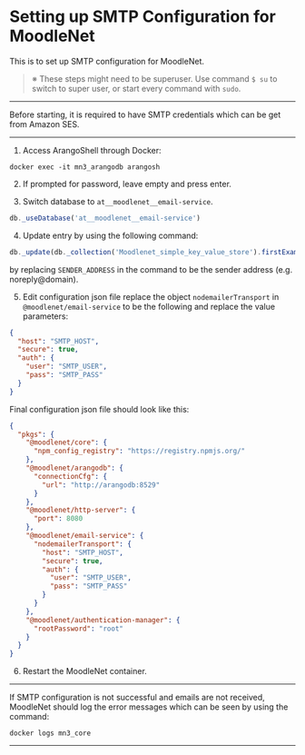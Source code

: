# Setting up SMTP Configuration for MoodleNet

This is to set up SMTP configuration for MoodleNet.

> ※ These steps might need to be superuser. Use command `$ su` to switch to super user, or start every command with `sudo`.

---

Before starting, it is required to have SMTP credentials which can be get from Amazon SES.

---

1. Access ArangoShell through Docker:
```shell
docker exec -it mn3_arangodb arangosh
```

2. If prompted for password, leave empty and press enter.

3. Switch database to `at__moodlenet__email-service`.
```js
db._useDatabase('at__moodlenet__email-service')
```

4. Update entry by using the following command:

```js
db._update(db._collection('Moodlenet_simple_key_value_store').firstExample('_key', 'mailerCfg::'), { value: { defaultFrom: 'SENDER_ADDRESS', defaultReplyTo: 'SENDER_ADDRESS' } })
```
by replacing `SENDER_ADDRESS` in the command to be the sender address (e.g. noreply@domain).

5. Edit configuration json file replace the object `nodemailerTransport` in `@moodlenet/email-service` to be the following and replace the value parameters:
```json
{
  "host": "SMTP_HOST",
  "secure": true,
  "auth": {
    "user": "SMTP_USER",
    "pass": "SMTP_PASS"
  }
}
```
Final configuration json file should look like this:
```json
{
  "pkgs": {
    "@moodlenet/core": {
      "npm_config_registry": "https://registry.npmjs.org/"
    },
    "@moodlenet/arangodb": {
      "connectionCfg": {
        "url": "http://arangodb:8529"
      }
    },
    "@moodlenet/http-server": {
      "port": 8080
    },
    "@moodlenet/email-service": {
      "nodemailerTransport": {
        "host": "SMTP_HOST",
        "secure": true,
        "auth": {
          "user": "SMTP_USER",
          "pass": "SMTP_PASS"
        }
      }
    },
    "@moodlenet/authentication-manager": {
      "rootPassword": "root"
    }
  }
}
```

6. Restart the MoodleNet container.

---

If SMTP configuration is not successful and emails are not received, MoodleNet should log the error messages which can be seen by using the command:
```shell
docker logs mn3_core
```

---
